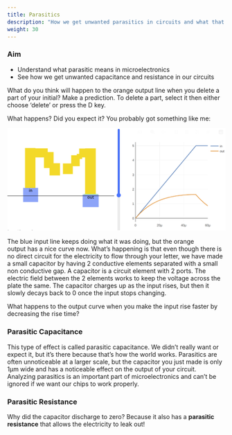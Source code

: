 ```yaml
---
title: Parasitics
description: "How we get unwanted parasitics in circuits and what that means"
weight: 30
---
```


### Aim

*   Understand what parasitic means in microelectronics
*   See how we get unwanted capacitance and resistance in our circuits

What do you think will happen to the orange output line when you delete a part of your initial? Make a prediction. To delete a part, select it then either choose ‘delete’ or press the D key.

What happens? Did you expect it? You probably got something like me:

![](../images/image34.png)

The blue input line keeps doing what it was doing, but the orange output has a nice curve now. What’s happening is that even though there is no direct circuit for the electricity to flow through your letter, we have made a small capacitor by having 2 conductive elements separated with a small non conductive gap. A capacitor is a circuit element with 2 ports. The electric field between the 2 elements works to keep the voltage across the plate the same. The capacitor charges up as the input rises, but then it slowly decays back to 0 once the input stops changing.

What happens to the output curve when you make the input rise faster by decreasing the rise time?

### Parasitic Capacitance

This type of effect is called parasitic capacitance. We didn’t really want or expect it, but it’s there because that’s how the world works. Parasitics are often unnoticeable at a larger scale, but the capacitor you just made is only 1μm wide and has a noticeable effect on the output of your circuit. Analyzing parasitics is an important part of microelectronics and can’t be ignored if we want our chips to work properly.

### Parasitic Resistance

Why did the capacitor discharge to zero? Because it also has a **parasitic resistance** that allows the electricity to leak out!


